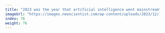 ```yaml
---
title: "2023 was the year that artificial intelligence went mainstream"
imageUrl: "https://images.newscientist.com/wp-content/uploads/2023/12/12141558/SEI_182878822.jpg?width=600"
index: 76
weight: 76
---
```

